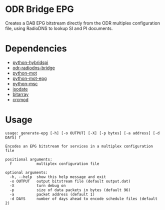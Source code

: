 ODR Bridge EPG
==============

Creates a DAB EPG bitstream directly from the ODR multiplex configuration file, using RadioDNS to lookup SI and PI documents.

# Dependencies

* [python-hybridspi](https://github.com/magicbadger/python-hybridspi)
* [odr-radiodns-bridge](https://github.com/nickpiggott/odr-radiodns-bridge)
* [python-mot](https://github.com/GlobalRadio/python-dabmot)
* [python-mot-epg](https://github.com/GlobalRadio/python-mot-epg)
* [python-msc](https://github.com/nickpiggott/python-dabmsc)
* [isodate](https://pypi.python.org/pypi/isodate)
* [bitarray](https://pypi.python.org/pypi/bitarray)
* [crcmod](https://pypi.python.org/pypi/crcmod)

# Usage

```
usage: generate-epg [-h] [-o OUTPUT] [-X] [-p bytes] [-a address] [-d DAYS] f

Encodes an EPG bitstream for services in a multiplex configuration file

positional arguments:
  f           multiplex configuration file

optional arguments:
  -h, --help  show this help message and exit
  -o OUTPUT   output bitstream file (default output.dat)
  -X          turn debug on
  -p          size of data packets in bytes (default 96)
  -a          packet address (default 1)
  -d DAYS     number of days ahead to encode schedule files (default 2)
```

